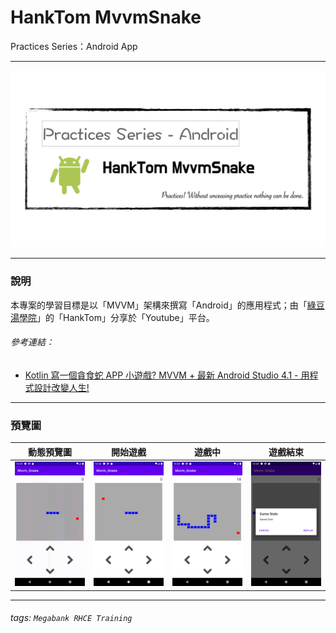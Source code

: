 # HankTom MvvmSnake
Practices Series：Android App

---

![](pics/practices-mvvmsnake.png)

---

### 說明 ###

本專案的學習目標是以「MVVM」架構來撰寫「Android」的應用程式；由「[綠豆湯學院](https://litotom.com/)」的「HankTom」分享於「Youtube」平台。

###### 參考連結： ######

- [Kotlin 寫一個貪食蛇 APP 小遊戲? MVVM + 最新 Android Studio 4.1 - 用程式設計改變人生!](https://www.youtube.com/watch?v=LMpJ35tndUw&fbclid=IwAR2EhUtZ_Gw5Zo56utluAGcTh1g0I4xD-Eu8T2voIuvMEBUg0QsWl9caoqo)

---

### 預覽圖 ###

|       動態預覽圖        |      開始遊戲       |        遊戲中         |      遊戲結束      |
|:-----------------------:|:-------------------:|:---------------------:|:------------------:|
| ![](pics/mvvmsnake.gif) | ![](pics/start.png) | ![](pics/playing.png) | ![](pics/over.png) |

---

###### tags: `Megabank RHCE Training`
